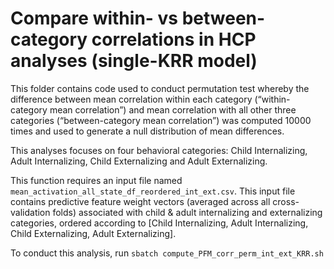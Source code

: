 # Compare within- vs between-category correlations in HCP analyses (single-KRR model)

This folder contains code used to conduct permutation test whereby the difference between mean correlation within each category (“within-category mean correlation”) and mean correlation with all other three categories (“between-category mean correlation”) was computed 10000 times and used to generate a null distribution of mean differences. 

This analyses focuses on four behavioral categories: Child Internalizing, Adult Internalizing, Child Externalizing and Adult Externalizing.

This function requires an input file named `mean_activation_all_state_df_reordered_int_ext.csv`. This input file contains predictive feature weight vectors (averaged across all cross-validation folds) associated with child & adult internalizing and externalizing categories, ordered according to [Child Internalizing, Adult Internalizing, Child Externalizing, Adult Externalizing]. 

To conduct this analysis, run `sbatch compute_PFM_corr_perm_int_ext_KRR.sh`
